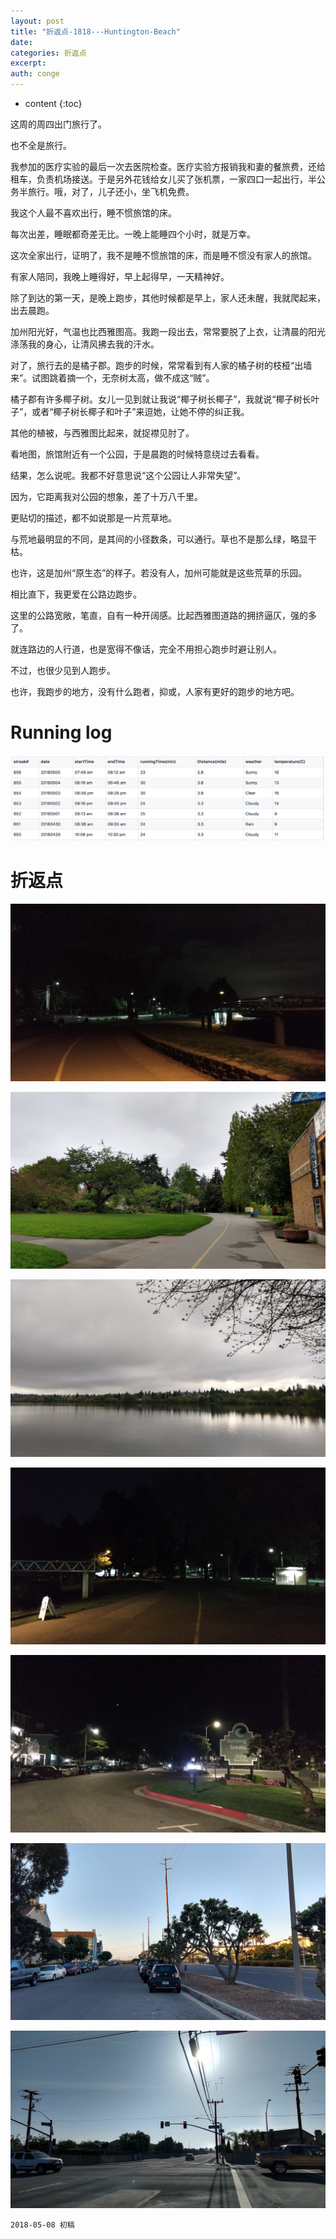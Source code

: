 ```yaml
---
layout: post
title: "折返点-1818---Huntington-Beach"
date:
categories: 折返点
excerpt:
auth: conge
---
```

* content
{:toc}

这周的周四出门旅行了。

也不全是旅行。

我参加的医疗实验的最后一次去医院检查。医疗实验方报销我和妻的餐旅费，还给租车，负责机场接送。于是另外花钱给女儿买了张机票，一家四口一起出行，半公务半旅行。哦，对了，儿子还小，坐飞机免费。

我这个人最不喜欢出行，睡不惯旅馆的床。

每次出差，睡眠都奇差无比。一晚上能睡四个小时，就是万幸。

这次全家出行，证明了，我不是睡不惯旅馆的床，而是睡不惯没有家人的旅馆。

有家人陪同，我晚上睡得好，早上起得早，一天精神好。

除了到达的第一天，是晚上跑步，其他时候都是早上，家人还未醒，我就爬起来，出去晨跑。

加州阳光好，气温也比西雅图高。我跑一段出去，常常要脱了上衣，让清晨的阳光涤荡我的身心，让清风拂去我的汗水。

对了，旅行去的是橘子郡。跑步的时候，常常看到有人家的橘子树的枝桠“出墙来”。试图跳着摘一个，无奈树太高，做不成这“贼”。

橘子郡有许多椰子树。女儿一见到就让我说“椰子树长椰子”，我就说“椰子树长叶子”，或者“椰子树长椰子和叶子”来逗她，让她不停的纠正我。

其他的植被，与西雅图比起来，就捉襟见肘了。

看地图，旅馆附近有一个公园，于是晨跑的时候特意绕过去看看。

结果，怎么说呢。我都不好意思说“这个公园让人非常失望”。

因为，它距离我对公园的想象，差了十万八千里。

更贴切的描述，都不如说那是一片荒草地。

与荒地最明显的不同，是其间的小径数条，可以通行。草也不是那么绿，略显干枯。

也许，这是加州“原生态”的样子。若没有人，加州可能就是这些荒草的乐园。

相比直下，我更爱在公路边跑步。

这里的公路宽敞，笔直，自有一种开阔感。比起西雅图道路的拥挤逼仄，强的多了。

就连路边的人行道，也是宽得不像话，完全不用担心跑步时避让别人。

不过，也很少见到人跑步。

也许，我跑步的地方，没有什么跑者，抑或，人家有更好的跑步的地方吧。

# Running log

![Running log week 18 2018](/assets/images/折返点/118382-61aff0af535440bd.png)


# 折返点

![20180429.jpg](/assets/images/折返点/118382-cbbca3bd3852fca4.jpg)

![20180430.jpg](/assets/images/折返点/118382-64f297c0205ea624.jpg)

![20180501.jpg](/assets/images/折返点/118382-12e04264dd9d4f16.jpg)

![20180502.jpg](/assets/images/折返点/118382-7c2f7b3991567cca.jpg)

![20180503.jpg](/assets/images/折返点/118382-51cdeab38cfa104b.jpg)

![20180504.jpg](/assets/images/折返点/118382-404e2c23307aa9a8.jpg)

![20180505.jpg](/assets/images/折返点/118382-7062cc47580a4fba.jpg)

```
2018-05-08 初稿
```
